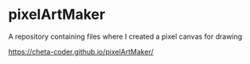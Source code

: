 # pixelArtMaker
A repository containing files where I created a pixel canvas for drawing

https://cheta-coder.github.io/pixelArtMaker/
